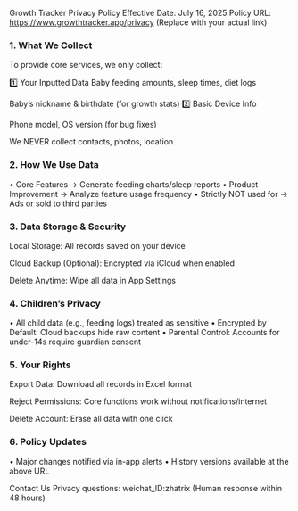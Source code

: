 Growth Tracker Privacy Policy
Effective Date: July 16, 2025
Policy URL: https://www.growthtracker.app/privacy (Replace with your actual link)

### 1. What We Collect
To provide core services, we only collect:

1️⃣ Your Inputted Data
Baby feeding amounts, sleep times, diet logs

Baby’s nickname & birthdate (for growth stats)
2️⃣ Basic Device Info

Phone model, OS version (for bug fixes)

We NEVER collect contacts, photos, location

### 2. How We Use Data
• Core Features → Generate feeding charts/sleep reports
• Product Improvement → Analyze feature usage frequency
• Strictly NOT used for → Ads or sold to third parties

### 3. Data Storage & Security
Local Storage: All records saved on your device

Cloud Backup (Optional): Encrypted via iCloud when enabled

Delete Anytime: Wipe all data in App Settings

### 4. Children’s Privacy
• All child data (e.g., feeding logs) treated as sensitive
• Encrypted by Default: Cloud backups hide raw content
• Parental Control: Accounts for under-14s require guardian consent

### 5. Your Rights
Export Data: Download all records in Excel format

Reject Permissions: Core functions work without notifications/internet

Delete Account: Erase all data with one click

### 6. Policy Updates
• Major changes notified via in-app alerts
• History versions available at the above URL

Contact Us
Privacy questions: weichat_ID:zhatrix
(Human response within 48 hours)